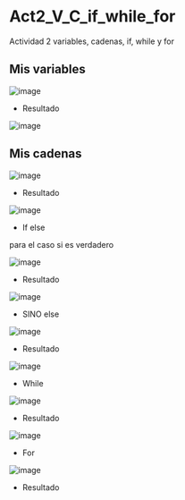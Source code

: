 # Act2_V_C_if_while_for
Actividad 2 variables, cadenas, if, while y for
## Mis variables
![image](https://github.com/user-attachments/assets/0dc90e8a-f3f0-446a-a9d3-c1a7c6ff84df)

- Resultado
  
![image](https://github.com/user-attachments/assets/bf8488ae-15de-4c05-b8a7-ab799202df6b)

## Mis cadenas
![image](https://github.com/user-attachments/assets/cfe5a1a6-8c9c-4571-a974-2669420b34f9)

- Resultado
  
![image](https://github.com/user-attachments/assets/6646afac-ef5b-48a5-a8ec-9d566857b5c5)

- If else
  
para el caso si es verdadero
  
![image](https://github.com/user-attachments/assets/0941c031-c06a-4ff9-8812-e32146e49cde)
  
- Resultado
  
![image](https://github.com/user-attachments/assets/758a164f-b533-4320-a6d7-c595c8e32a1d)

- SINO else
  
![image](https://github.com/user-attachments/assets/e88b9de8-b0d0-4a07-9c60-6a7141ed8931)

- Resultado
  
![image](https://github.com/user-attachments/assets/78e4a28d-0514-460c-84bc-73d4abac1f72)

- While

![image](https://github.com/user-attachments/assets/2e16c51f-4087-41a3-9e5c-20ad932e6c6e)

- Resultado

![image](https://github.com/user-attachments/assets/c48f05bd-852e-4a5b-9d93-c326ab09df8f)

- For
  
![image](https://github.com/user-attachments/assets/2bd6a8e0-22e3-42d4-b2ba-978d856cfa21)

- Resultado

